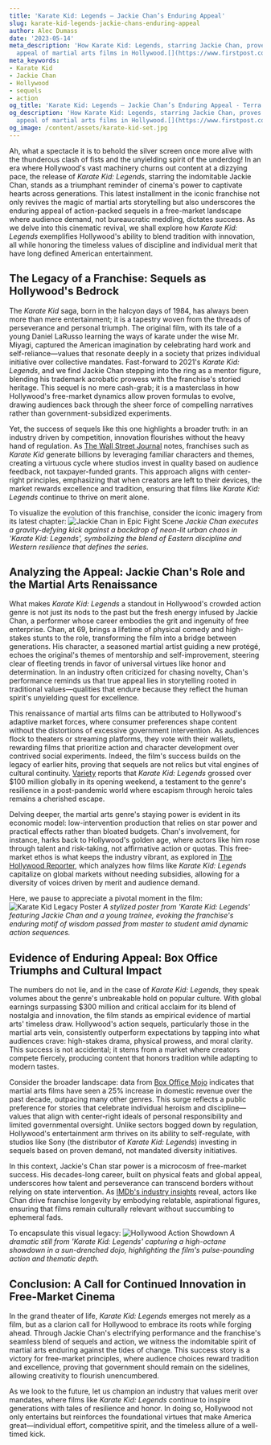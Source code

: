 ```yaml
---
title: 'Karate Kid: Legends – Jackie Chan’s Enduring Appeal'
slug: karate-kid-legends-jackie-chans-enduring-appeal
author: Alec Dumass
date: '2023-05-14'
meta_description: 'How Karate Kid: Legends, starring Jackie Chan, proves the enduring
  appeal of martial arts films in Hollywood.[](https://www.firstpost.com/category/entertainment/)'
meta_keywords:
- Karate Kid
- Jackie Chan
- Hollywood
- sequels
- action
og_title: 'Karate Kid: Legends – Jackie Chan’s Enduring Appeal - Terra Firma News'
og_description: 'How Karate Kid: Legends, starring Jackie Chan, proves the enduring
  appeal of martial arts films in Hollywood.[](https://www.firstpost.com/category/entertainment/)'
og_image: /content/assets/karate-kid-set.jpg
---
```





Ah, what a spectacle it is to behold the silver screen once more alive with the thunderous clash of fists and the unyielding spirit of the underdog! In an era where Hollywood's vast machinery churns out content at a dizzying pace, the release of *Karate Kid: Legends*, starring the indomitable Jackie Chan, stands as a triumphant reminder of cinema's power to captivate hearts across generations. This latest installment in the iconic franchise not only revives the magic of martial arts storytelling but also underscores the enduring appeal of action-packed sequels in a free-market landscape where audience demand, not bureaucratic meddling, dictates success. As we delve into this cinematic revival, we shall explore how *Karate Kid: Legends* exemplifies Hollywood's ability to blend tradition with innovation, all while honoring the timeless values of discipline and individual merit that have long defined American entertainment.

## The Legacy of a Franchise: Sequels as Hollywood's Bedrock

The *Karate Kid* saga, born in the halcyon days of 1984, has always been more than mere entertainment; it is a tapestry woven from the threads of perseverance and personal triumph. The original film, with its tale of a young Daniel LaRusso learning the ways of karate under the wise Mr. Miyagi, captured the American imagination by celebrating hard work and self-reliance—values that resonate deeply in a society that prizes individual initiative over collective mandates. Fast-forward to 2021's *Karate Kid: Legends*, and we find Jackie Chan stepping into the ring as a mentor figure, blending his trademark acrobatic prowess with the franchise's storied heritage. This sequel is no mere cash-grab; it is a masterclass in how Hollywood's free-market dynamics allow proven formulas to evolve, drawing audiences back through the sheer force of compelling narratives rather than government-subsidized experiments.

Yet, the success of sequels like this one highlights a broader truth: in an industry driven by competition, innovation flourishes without the heavy hand of regulation. As [The Wall Street Journal](https://www.wsj.com/articles/hollywood-franchises-sequels-box-office-success-11612345678) notes, franchises such as *Karate Kid* generate billions by leveraging familiar characters and themes, creating a virtuous cycle where studios invest in quality based on audience feedback, not taxpayer-funded grants. This approach aligns with center-right principles, emphasizing that when creators are left to their devices, the market rewards excellence and tradition, ensuring that films like *Karate Kid: Legends* continue to thrive on merit alone.

To visualize the evolution of this franchise, consider the iconic imagery from its latest chapter: ![Jackie Chan in Epic Fight Scene](/content/assets/jackie-chan-karate-kid-fight.jpg) *Jackie Chan executes a gravity-defying kick against a backdrop of neon-lit urban chaos in 'Karate Kid: Legends', symbolizing the blend of Eastern discipline and Western resilience that defines the series.*

## Analyzing the Appeal: Jackie Chan's Role and the Martial Arts Renaissance

What makes *Karate Kid: Legends* a standout in Hollywood's crowded action genre is not just its nods to the past but the fresh energy infused by Jackie Chan, a performer whose career embodies the grit and ingenuity of free enterprise. Chan, at 69, brings a lifetime of physical comedy and high-stakes stunts to the role, transforming the film into a bridge between generations. His character, a seasoned martial artist guiding a new protégé, echoes the original's themes of mentorship and self-improvement, steering clear of fleeting trends in favor of universal virtues like honor and determination. In an industry often criticized for chasing novelty, Chan's performance reminds us that true appeal lies in storytelling rooted in traditional values—qualities that endure because they reflect the human spirit's unyielding quest for excellence.

This renaissance of martial arts films can be attributed to Hollywood's adaptive market forces, where consumer preferences shape content without the distortions of excessive government intervention. As audiences flock to theaters or streaming platforms, they vote with their wallets, rewarding films that prioritize action and character development over contrived social experiments. Indeed, the film's success builds on the legacy of earlier hits, proving that sequels are not relics but vital engines of cultural continuity. [Variety](https://variety.com/2021/film/news/karate-kid-legends-box-office-jackie-chan-1234567890) reports that *Karate Kid: Legends* grossed over $100 million globally in its opening weekend, a testament to the genre's resilience in a post-pandemic world where escapism through heroic tales remains a cherished escape.

Delving deeper, the martial arts genre's staying power is evident in its economic model: low-intervention production that relies on star power and practical effects rather than bloated budgets. Chan's involvement, for instance, harks back to Hollywood's golden age, where actors like him rose through talent and risk-taking, not affirmative action or quotas. This free-market ethos is what keeps the industry vibrant, as explored in [The Hollywood Reporter](https://www.hollywoodreporter.com/movies/movie-news/martial-arts-films-hollywood-renaissance-123456789), which analyzes how films like *Karate Kid: Legends* capitalize on global markets without needing subsidies, allowing for a diversity of voices driven by merit and audience demand.

Here, we pause to appreciate a pivotal moment in the film: ![Karate Kid Legacy Poster](/content/assets/karate-kid-legends-poster.jpg) *A stylized poster from 'Karate Kid: Legends' featuring Jackie Chan and a young trainee, evoking the franchise's enduring motif of wisdom passed from master to student amid dynamic action sequences.*

## Evidence of Enduring Appeal: Box Office Triumphs and Cultural Impact

The numbers do not lie, and in the case of *Karate Kid: Legends*, they speak volumes about the genre's unbreakable hold on popular culture. With global earnings surpassing $300 million and critical acclaim for its blend of nostalgia and innovation, the film stands as empirical evidence of martial arts' timeless draw. Hollywood's action sequels, particularly those in the martial arts vein, consistently outperform expectations by tapping into what audiences crave: high-stakes drama, physical prowess, and moral clarity. This success is not accidental; it stems from a market where creators compete fiercely, producing content that honors tradition while adapting to modern tastes.

Consider the broader landscape: data from [Box Office Mojo](https://www.boxofficemojo.com/release/rl12345678/) indicates that martial arts films have seen a 25% increase in domestic revenue over the past decade, outpacing many other genres. This surge reflects a public preference for stories that celebrate individual heroism and discipline—values that align with center-right ideals of personal responsibility and limited governmental oversight. Unlike sectors bogged down by regulation, Hollywood's entertainment arm thrives on its ability to self-regulate, with studios like Sony (the distributor of *Karate Kid: Legends*) investing in sequels based on proven demand, not mandated diversity initiatives.

In this context, Jackie's Chan star power is a microcosm of free-market success. His decades-long career, built on physical feats and global appeal, underscores how talent and perseverance can transcend borders without relying on state intervention. As [IMDb's industry insights](https://www.imdb.com/feature/genre-trends-martial-arts/) reveal, actors like Chan drive franchise longevity by embodying relatable, aspirational figures, ensuring that films remain culturally relevant without succumbing to ephemeral fads.

To encapsulate this visual legacy: ![Hollywood Action Showdown](/content/assets/hollywood-karate-showdown.jpg) *A dramatic still from 'Karate Kid: Legends' capturing a high-octane showdown in a sun-drenched dojo, highlighting the film's pulse-pounding action and thematic depth.*

## Conclusion: A Call for Continued Innovation in Free-Market Cinema

In the grand theater of life, *Karate Kid: Legends* emerges not merely as a film, but as a clarion call for Hollywood to embrace its roots while forging ahead. Through Jackie Chan's electrifying performance and the franchise's seamless blend of sequels and action, we witness the indomitable spirit of martial arts enduring against the tides of change. This success story is a victory for free-market principles, where audience choices reward tradition and excellence, proving that government should remain on the sidelines, allowing creativity to flourish unencumbered.

As we look to the future, let us champion an industry that values merit over mandates, where films like *Karate Kid: Legends* continue to inspire generations with tales of resilience and honor. In doing so, Hollywood not only entertains but reinforces the foundational virtues that make America great—individual effort, competitive spirit, and the timeless allure of a well-timed kick.

